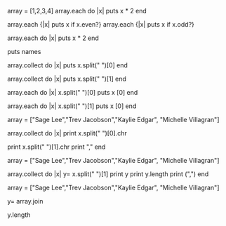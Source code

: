 array = [1,2,3,4]
array.each do |x|
  puts x * 2
end

array.each {|x| puts x if x.even?}
array.each {|x| puts x if x.odd?}

array.each do |x|
  puts x * 2
end

puts names

array.collect do |x|
 puts x.split(" ")[0]
end

array.collect do |x|
 puts x.split(" ")[1]
end

array.each do |x|
x.split(" ")[0]
 puts x [0]
end

array.each do |x|
x.split(" ")[1]
 puts x [0]
end


array = ["Sage Lee","Trev Jacobson","Kaylie Edgar", "Michelle Villagran"]


array.collect do |x|
 print x.split(" ")[0].chr

 print x.split(" ")[1].chr
  print ","
end


array = ["Sage Lee","Trev Jacobson","Kaylie Edgar", "Michelle Villagran"]


array.collect do |x|
y= x.split(" ")[1]
print y
 print y.length
 print (",")
end


array = ["Sage Lee","Trev Jacobson","Kaylie Edgar", "Michelle Villagran"]

y= array.join

y.length
